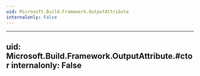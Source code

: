 ```yaml
---
uid: Microsoft.Build.Framework.OutputAttribute
internalonly: False
---
```


---
uid: Microsoft.Build.Framework.OutputAttribute.#ctor
internalonly: False
---
